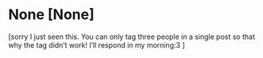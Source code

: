 # None [None]
[sorry I just seen this. You can only tag three people in a single post so that why the tag didn’t work! I’ll respond in my morning:3 ]
